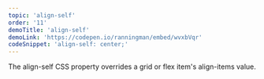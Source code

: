 ```yaml
---
topic: 'align-self'
order: '11'
demoTitle: 'align-self'
demoLink: 'https://codepen.io/ranningman/embed/wvxbVqr'
codeSnippet: 'align-self: center;'
---
```


The align-self CSS property overrides a grid or flex item's align-items value.
